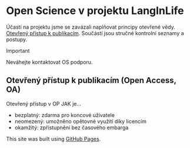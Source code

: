 # Open Science v projektu LangInLife

Účastí na projektu jsme se zavázali naplňovat principy otevřené vědy.
[Otevřený přístup k publikacím](#sampl-section).
Součástí jsou stručné kontrolní seznamy a postupy.

> [!IMPORTANT]
Neváhejte kontaktovat OS podporu.

## Otevřený přístup k publikacím (Open Access, OA)
Otevřený přístup v OP JAK je… 
- bezplatný: zdarma pro koncové uživatele 
- neomezený: umožněno opětovné využití díky licencím 
- okamžitý: zpřístupnění bez časového embarga 

This site was built using [GitHub Pages](https://pages.github.com/).
